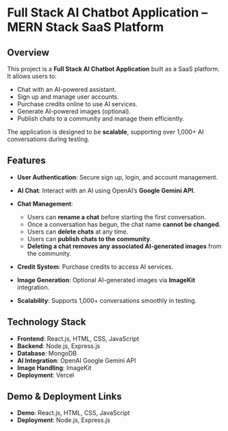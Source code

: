 # Full Stack AI Chatbot Application – MERN Stack SaaS Platform

## Overview

This project is a **Full Stack AI Chatbot Application** built as a SaaS platform. It allows users to:

* Chat with an AI-powered assistant.
* Sign up and manage user accounts.
* Purchase credits online to use AI services.
* Generate AI-powered images (optional).
* Publish chats to a community and manage them efficiently.

The application is designed to be **scalable**, supporting over 1,000+ AI conversations during testing.



## Features

* **User Authentication**: Secure sign up, login, and account management.
* **AI Chat**: Interact with an AI using OpenAI’s **Google Gemini API**.
* **Chat Management**:

  * Users can **rename a chat** before starting the first conversation.
  * Once a conversation has begun, the chat name **cannot be changed**.
  * Users can **delete chats** at any time.
  * Users can **publish chats to the community**.
  * **Deleting a chat removes any associated AI-generated images** from the community.
* **Credit System**: Purchase credits to access AI services.
* **Image Generation**: Optional AI-generated images via **ImageKit** integration.
* **Scalability**: Supports 1,000+ conversations smoothly in testing.



## Technology Stack

* **Frontend**: React.js, HTML, CSS, JavaScript
* **Backend**: Node.js, Express.js
* **Database**: MongoDB
* **AI Integration**: OpenAI Google Gemini API
* **Image Handling**: ImageKit
* **Deployment**: Vercel




## Demo & Deployment Links

* **Demo**: React.js, HTML, CSS, JavaScript
* **Deployment**: Node.js, Express.js





